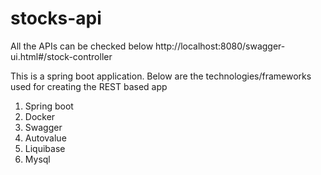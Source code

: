 # stocks-api

All the APIs can be checked below
http://localhost:8080/swagger-ui.html#/stock-controller


This is a spring boot application. Below are the technologies/frameworks used for creating the REST based app 

1. Spring boot
2. Docker
3. Swagger
4. Autovalue
5. Liquibase
6. Mysql
